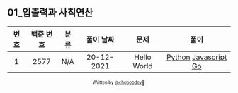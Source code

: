## 01_입출력과 사칙연산

| 번호 | 백준 번호 |       분류        | 풀이 날짜  |             문제               |              풀이              |
| :--------: | :--------: | :---------------: | :--------: | :---------------------------: | :----------------------------: |
|1|2577|N/A | 20-12-2021|	Hello World | [Python](2577.py) [Javascript](2577.js) [Go](2577.go) |



<div align="center">

<sub><sup>Written by <a href="https://github.com/chobobdev">@chobobdev</a></sup></sub><small>🍕</small>

</div>